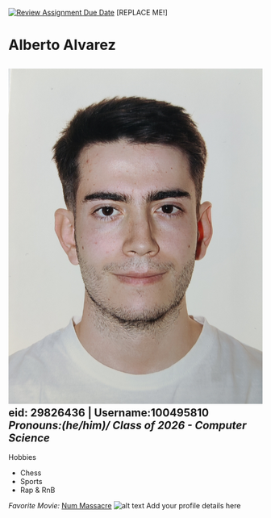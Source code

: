 [![Review Assignment Due Date](https://classroom.github.com/assets/deadline-readme-button-22041afd0340ce965d47ae6ef1cefeee28c7c493a6346c4f15d667ab976d596c.svg)](https://classroom.github.com/a/BpXStGJy)
[REPLACE ME!]

# Alberto Alvarez
![alt text](FOTO.jpg)
**eid: 29826436 | Username:100495810**
*Pronouns:(he/him)/ Class of 2026 - Computer Science*
---
Hobbies

- Chess
- Sports
- Rap & RnB

*Favorite Movie:* [Num Massacre](https://puppetcombo.fandom.com/wiki/Nun_Massacre)
![alt text](https://www.imdb.com/es-es/title/tt0240772/mediaviewer/rm3370325760/?ref_=tt_ov_i)
Add your profile details here
